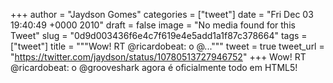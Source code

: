 
+++
author = "Jaydson Gomes"
categories = ["tweet"]
date = "Fri Dec 03 19:40:49 +0000 2010"
draft = false
image = "No media found for this Tweet"
slug = "0d9d003436f6e4c7f619e4e5add1a1f87c378664"
tags = ["tweet"]
title = """Wow! RT @ricardobeat: o @..."""
tweet = true
tweet_url = "https://twitter.com/jaydson/status/10780513727946752"
+++
Wow! RT @ricardobeat: o @grooveshark agora é oficialmente todo em HTML5!
